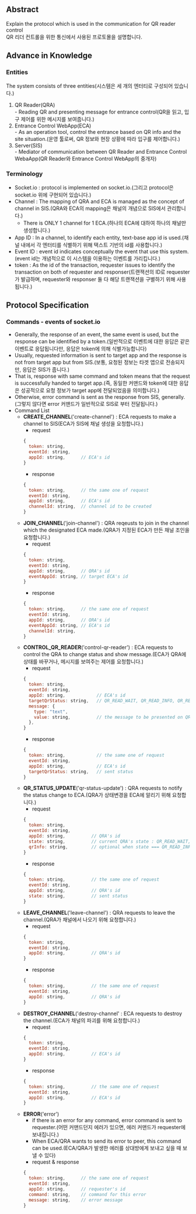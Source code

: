 ## Abstract
  Explain the protocol which is used in the communication for QR reader control  
  QR 리더 컨트롤을 위한 통신에서 사용된 프로토몰을 설명합니다.

## Advance in Knowledge

### Entities
  The system consists of three entities(시스템은 세 개의 엔터티로 구성되어 있습니다.)
  1. QR Reader(QRA)  
    - Reading QR and presenting message for entrance control(QR을 읽고, 입구 제어를 위한 메시지를 보여줍니다.)
  2. Entrance Control WebApp(ECA)  
    - As an operation tool, control the entrance based on QR info and the site situation.(운영 툴로써, QR 정보와 현장 상황에 따라 입구를 제어합니다.)
  3. Server(SIS)  
    - Mediator of communication between QR Reader and Entrance Control WebaApp(QR Reader와 Entrance Control WebApp의 중개자)

### Terminology
  - Socket.io : protocol is implemented on socket.io.(그리고 protocol은 socket.io 위에 구현되어 있습니다.)
  - Channel : The mapping of QRA and ECA is managed as the concept of channel in SIS.(QRA와 ECA의 mapping은 채널의 개념으로 SIS에서 관리합니다.)
    * There is ONLY 1 channel for 1 ECA.(하나의 ECA에 대하여 하나의 채널만 생성합니다.)
  - App ID : In a channel, to identify each entity, text-base app id is used.(채널 내에서 각 엔터티를 식별하기 위해 택스트 기반의 id를 사용합니다.)
  - Event ID : event id indicates conceptually the event that use this system.(event id는 개념적으로 이 시스템을 이용하는 이벤트를 가리킵니다.)
  - token : As the id of the transaction, requester issues to identify the transaction on both of requester and responser(트랜잭션의 ID로 requester가 발급하며, requester와 responser 둘 다 해당 트랜잭션을 구별하기 위해 사용됩니다.)

## Protocol Specification

### Commands - events of socket.io
  - Generally, the response of an event, the same event is used, but the response can be identified by a token.(일반적으로 이벤트에 대한 응답은 같은 이벤트로 응답됩니다만, 응답은 token에 의해 식별가능합니다)
  - Usually, requested information is sent to target app and the response is not from target app but from SIS.(보통, 요청된 정보는 타겟 앱으로 전송되지만, 응답은 SIS가 줍니다.)
  - That is, response with same command and token means that the request is successfully handed to target app.(즉, 동일한 커맨드와 token에 대한 응답은 성공적으로 요청 정보가 target app에 전달되었음을 의미합니다.)
  - Otherwise, error command is sent as the response from SIS, generally.(그렇지 않다면 error 커맨드가 일반적으로 SIS로 부터 전달됩니다.)
  - Command List
    * **CREATE_CHANNEL**('create-channel') : ECA requests to make a channel to SIS(ECA가 SIS에 채널 생성을 요청합니다.)
      - request
      ```javascript
      {
        token: string,
        eventId: string,
        appId: string,      // ECA's id
      }      
      ```
      - response
      ```javascript
      {
        token: string,      // the same one of request
        eventId: string,  
        appId: string,      // ECA's id
        channelId: string,  // channel id to be created
      }
      ```
    * **JOIN_CHANNEL**('join-channel') : QRA reqeusts to join in the channel which the designated ECA made.(QRA가 지정된 ECA가 만든 채널 조인을 요청합니다.)
      - request
      ```javascript
      {
        token: string,
        eventId: string,
        appId: string,      // QRA's id
        eventAppId: string, // target ECA's id
      }
      ```
      - response
      ```javascript
      {
        token: string,      // the same one of request
        eventId: string,
        appId: string,      // QRA's id
        eventAppId: string, // ECA's id
        channelId: string,
      }
      ```
    * **CONTROL_QR_READER**('control-qr-reader') : ECA requests to control the QRA to change status and show message.(ECA가 QRA에 상태를 바꾸거나, 메시지를 보여주는 제어를 요청합니다.)
      - request
      ```javascript
      {
        token: string,
        eventId: string,
        appId: string,            // ECA's id
        targetQrStatus: string,   // QR_READ_WAIT, QR_READ_INFO, QR_READ_BLOCK, QR_ENTRANCE_ADMIT
        message: {
          type: "text",
          value: string,          // the message to be presented on QR Reader for the status
        },
      }
      ```
      - response
      ```javascript
      {
        token: string,            // the same one of request
        eventId: string,
        appId: string,            // ECA's id
        targetQrStatus: string,   // sent status
      }
      ```
    * **QR_STATUS_UPDATE**('qr-status-update') : QRA requests to notify the status change to ECA.(QRA가 상태변경을 ECA에 알리기 위해 요청합니다.)
      - request
      ```javascript
      {
        token: string,
        eventId: string,
        appId: string,          // QRA's id
        state: string,          // current QRA's state : QR_READ_WAIT, QR_READ_INFO, QR_READ_BLOCK, QR_ENTRANCE_ADMIT
        qrInfo: string,         // optional when state === QR_READ_INFO, scanned qr info
      }
      ```
      - response
      ```javascript
      {
        token: string,          // the same one of request
        eventId: string,
        appId: string,          // QRA's id
        state: string,          // sent status
      }
      ```
    * **LEAVE_CHANNEL**('leave-channel') : QRA requests to leave the channel.(QRA가 채널에서 나오기 위해 요청합니다.)
      - request
      ```javascript
      {
        token: string,
        eventId: string,
        appId: string,          // QRA's id
      }
      ```
      - response
      ```javascript
      {
        token: string,          // the same one of request
        eventId: string,
        appId: string,          // QRA's id
      }
      ```
    * **DESTROY_CHANNEL**('destroy-channel' : ECA requests to destroy the channel.(ECA가 채널의 파괴를 위해 요청합니다.)
      - request
      ```javascript
      {
        token: string,
        eventId: string,
        appId: string,          // ECA's id
      }      
      ```
      - response
      ```javascript
      {
        token: string,          // the same one of request
        eventId: string,  
        appId: string,          // ECA's id
      }
      ```
    * **ERROR**('error') 
      - if there is an error for any command, error command is sent to requester.(어떤 커맨드던지 에러가 있으면, 에러 커맨드가 requester에 보내집니다.)
      - When ECA/QRA wants to send its error to peer, this command can be used.(ECA/QRA가 발생한 에러를 상대방에게 보내고 싶을 때 보낼 수 있다)
      - request & response
      ```javascript
      {
        token: string,      // the same one of request
        eventId: string,
        appId: string,      // requester's id
        command: string,    // command for this error
        message: string,    // error message
      }
      ```
